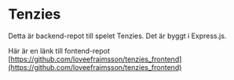 # Tenzies

Detta är backend-repot till spelet Tenzies. Det är byggt i Express.js.

Här är en länk till fontend-repot [https://github.com/loveefraimsson/tenzies_frontend](https://github.com/loveefraimsson/tenzies_frontend)
